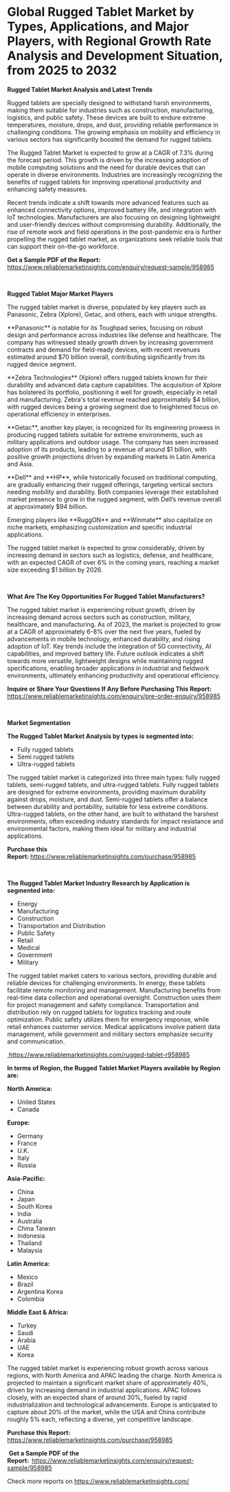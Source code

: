 <p><h1>Global Rugged Tablet Market by Types, Applications, and Major Players, with Regional Growth Rate Analysis and Development Situation, from 2025 to 2032</h1></p><p><strong>Rugged Tablet Market Analysis and Latest Trends</strong></p>
<p><p>Rugged tablets are specially designed to withstand harsh environments, making them suitable for industries such as construction, manufacturing, logistics, and public safety. These devices are built to endure extreme temperatures, moisture, drops, and dust, providing reliable performance in challenging conditions. The growing emphasis on mobility and efficiency in various sectors has significantly boosted the demand for rugged tablets.</p><p>The Rugged Tablet Market is expected to grow at a CAGR of 7.3% during the forecast period. This growth is driven by the increasing adoption of mobile computing solutions and the need for durable devices that can operate in diverse environments. Industries are increasingly recognizing the benefits of rugged tablets for improving operational productivity and enhancing safety measures.</p><p>Recent trends indicate a shift towards more advanced features such as enhanced connectivity options, improved battery life, and integration with IoT technologies. Manufacturers are also focusing on designing lightweight and user-friendly devices without compromising durability. Additionally, the rise of remote work and field operations in the post-pandemic era is further propelling the rugged tablet market, as organizations seek reliable tools that can support their on-the-go workforce.</p></p>
<p><strong>Get a Sample PDF of the Report:&nbsp;</strong> <a href="https://www.reliablemarketinsights.com/enquiry/request-sample/958985?utm_campaign=1994&utm_medium=2&utm_source=Github&utm_content=ia&utm_term=10022025&utm_id=rugged-tablet">https://www.reliablemarketinsights.com/enquiry/request-sample/958985</a></p>
<p>&nbsp;</p>
<p><strong>Rugged Tablet Major Market Players</strong></p>
<p><p>The rugged tablet market is diverse, populated by key players such as Panasonic, Zebra (Xplore), Getac, and others, each with unique strengths. </p><p>**Panasonic** is notable for its Toughpad series, focusing on robust design and performance across industries like defense and healthcare. The company has witnessed steady growth driven by increasing government contracts and demand for field-ready devices, with recent revenues estimated around $70 billion overall, contributing significantly from its rugged device segment.</p><p>**Zebra Technologies** (Xplore) offers rugged tablets known for their durability and advanced data capture capabilities. The acquisition of Xplore has bolstered its portfolio, positioning it well for growth, especially in retail and manufacturing. Zebra's total revenue reached approximately $4 billion, with rugged devices being a growing segment due to heightened focus on operational efficiency in enterprises.</p><p>**Getac**, another key player, is recognized for its engineering prowess in producing rugged tablets suitable for extreme environments, such as military applications and outdoor usage. The company has seen increased adoption of its products, leading to a revenue of around $1 billion, with positive growth projections driven by expanding markets in Latin America and Asia.</p><p>**Dell** and **HP**, while historically focused on traditional computing, are gradually enhancing their rugged offerings, targeting vertical sectors needing mobility and durability. Both companies leverage their established market presence to grow in the rugged segment, with Dell’s revenue overall at approximately $94 billion.</p><p>Emerging players like **RuggON** and **Winmate** also capitalize on niche markets, emphasizing customization and specific industrial applications.</p><p>The rugged tablet market is expected to grow considerably, driven by increasing demand in sectors such as logistics, defense, and healthcare, with an expected CAGR of over 6% in the coming years, reaching a market size exceeding $1 billion by 2026.</p></p>
<p>&nbsp;</p>
<p><strong>What Are The Key Opportunities For Rugged Tablet Manufacturers?</strong></p>
<p><p>The rugged tablet market is experiencing robust growth, driven by increasing demand across sectors such as construction, military, healthcare, and manufacturing. As of 2023, the market is projected to grow at a CAGR of approximately 6-8% over the next five years, fueled by advancements in mobile technology, enhanced durability, and rising adoption of IoT. Key trends include the integration of 5G connectivity, AI capabilities, and improved battery life. Future outlook indicates a shift towards more versatile, lightweight designs while maintaining rugged specifications, enabling broader applications in industrial and fieldwork environments, ultimately enhancing productivity and operational efficiency.</p></p>
<p><strong>Inquire or Share Your Questions If Any Before Purchasing This Report:</strong> <a href="https://www.reliablemarketinsights.com/enquiry/pre-order-enquiry/958985?utm_campaign=1994&utm_medium=2&utm_source=Github&utm_content=ia&utm_term=10022025&utm_id=rugged-tablet">https://www.reliablemarketinsights.com/enquiry/pre-order-enquiry/958985</a></p>
<p>&nbsp;</p>
<p><strong>Market Segmentation</strong></p>
<p><strong>The Rugged Tablet Market Analysis by types is segmented into:</strong></p>
<p><ul><li>Fully rugged tablets</li><li>Semi rugged tablets</li><li>Ultra-rugged tablets</li></ul></p>
<p><p>The rugged tablet market is categorized into three main types: fully rugged tablets, semi-rugged tablets, and ultra-rugged tablets. Fully rugged tablets are designed for extreme environments, providing maximum durability against drops, moisture, and dust. Semi-rugged tablets offer a balance between durability and portability, suitable for less extreme conditions. Ultra-rugged tablets, on the other hand, are built to withstand the harshest environments, often exceeding industry standards for impact resistance and environmental factors, making them ideal for military and industrial applications.</p></p>
<p><strong>Purchase this Report:&nbsp;</strong><a href="https://www.reliablemarketinsights.com/purchase/958985?utm_campaign=1994&utm_medium=2&utm_source=Github&utm_content=ia&utm_term=10022025&utm_id=rugged-tablet">https://www.reliablemarketinsights.com/purchase/958985</a></p>
<p>&nbsp;</p>
<p><strong>The Rugged Tablet Market Industry Research by Application is segmented into:</strong></p>
<p><ul><li>Energy</li><li>Manufacturing</li><li>Construction</li><li>Transportation and Distribution</li><li>Public Safety</li><li>Retail</li><li>Medical</li><li>Government</li><li>Military</li></ul></p>
<p><p>The rugged tablet market caters to various sectors, providing durable and reliable devices for challenging environments. In energy, these tablets facilitate remote monitoring and management. Manufacturing benefits from real-time data collection and operational oversight. Construction uses them for project management and safety compliance. Transportation and distribution rely on rugged tablets for logistics tracking and route optimization. Public safety utilizes them for emergency response, while retail enhances customer service. Medical applications involve patient data management, while government and military sectors emphasize security and communication.</p></p>
<p><a href="https://www.reliablemarketinsights.com/rugged-tablet-r958985?utm_campaign=1994&utm_medium=2&utm_source=Github&utm_content=ia&utm_term=10022025&utm_id=rugged-tablet">&nbsp;https://www.reliablemarketinsights.com/rugged-tablet-r958985</a></p>
<p><strong>In terms of Region, the Rugged Tablet Market Players available by Region are:</strong></p>
<p>
    <p> <strong> North America: </strong>
        <ul>
            <li>United States</li>
            <li>Canada</li>
        </ul>
        </p> 
    <p> <strong> Europe: </strong>
        <ul>
            <li>Germany</li>
            <li>France</li>
            <li>U.K.</li>
            <li>Italy</li>
            <li>Russia</li>
        </ul>
        </p> 
    <p> <strong> Asia-Pacific: </strong>
        <ul>
            <li>China</li>
            <li>Japan</li>
            <li>South Korea</li>
            <li>India</li>
            <li>Australia</li>
            <li>China Taiwan</li>
            <li>Indonesia</li>
            <li>Thailand</li>
            <li>Malaysia</li>
        </ul>
        </p> 
    <p> <strong> Latin America: </strong>
        <ul>
            <li>Mexico</li>
            <li>Brazil</li>
            <li>Argentina Korea</li>
            <li>Colombia</li>
        </ul>
        </p> 
    <p> <strong> Middle East & Africa: </strong>
        <ul>
            <li>Turkey</li>
            <li>Saudi</li>
            <li>Arabia</li>
            <li>UAE</li>
            <li>Korea</li>
        </ul>
    </p>
    </p>
<p><p>The rugged tablet market is experiencing robust growth across various regions, with North America and APAC leading the charge. North America is projected to maintain a significant market share of approximately 40%, driven by increasing demand in industrial applications. APAC follows closely, with an expected share of around 30%, fueled by rapid industrialization and technological advancements. Europe is anticipated to capture about 20% of the market, while the USA and China contribute roughly 5% each, reflecting a diverse, yet competitive landscape.</p></p>
<p><strong>Purchase this Report: </strong><a href="https://www.reliablemarketinsights.com/purchase/958985?utm_campaign=1994&utm_medium=2&utm_source=Github&utm_content=ia&utm_term=10022025&utm_id=rugged-tablet">https://www.reliablemarketinsights.com/purchase/958985</a></p>
<p>&nbsp;<strong>Get a Sample PDF of the Report:&nbsp;&nbsp;</strong><a href="https://www.reliablemarketinsights.com/enquiry/request-sample/958985?utm_campaign=1994&utm_medium=2&utm_source=Github&utm_content=ia&utm_term=10022025&utm_id=rugged-tablet">https://www.reliablemarketinsights.com/enquiry/request-sample/958985</a></p>
<p><strong></strong></p>
<p>Check more reports on <a href="https://www.reliablemarketinsights.com/?utm_campaign=1994&utm_medium=2&utm_source=Github&utm_content=ia&utm_term=10022025&utm_id=rugged-tablet">https://www.reliablemarketinsights.com/</a></p>